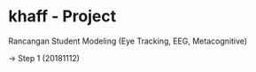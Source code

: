 # khaff - Project

Rancangan Student Modeling
(Eye Tracking, EEG, Metacognitive)

  -> Step 1 (20181112)
